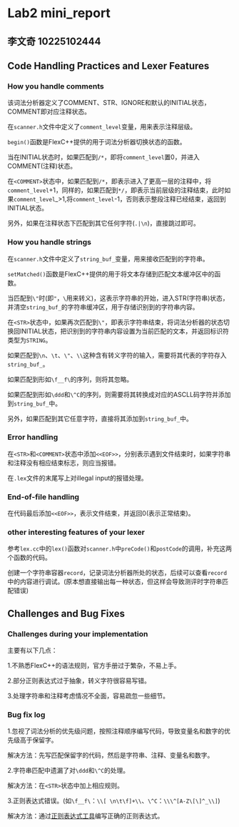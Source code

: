 # Lab2 mini_report
## 李文奇 10225102444
## Code Handling Practices and Lexer Features
### How you handle comments
该词法分析器定义了COMMENT、STR、IGNORE和默认的INITIAL状态，COMMENT即对应注释状态。

在`scanner.h`文件中定义了`comment_level`变量，用来表示注释层级。

`begin()`函数是FlexC++提供的用于词法分析器切换状态的函数。

当在INITIAL状态时，如果匹配到`/*`，即将`comment_level`置0，并进入COMMENT(注释)状态。

在`<COMMENT>`状态中，如果匹配到`/*`，即表示进入了更高一层的注释中，将`comment_level`+1，同样的，如果匹配到`*/`，即表示当前层级的注释结束，此时如果`comment_level`_>1,将`comment_level`-1，否则表示整段注释已经结束，返回到INITIAL状态。

另外，如果在注释状态下匹配到其它任何字符(`.|\n`)，直接跳过即可。
### How you handle strings
在`scanner.h`文件中定义了`string_buf_`变量，用来接收匹配到的字符串。

`setMatched()`函数是FlexC++提供的用于将文本存储到匹配文本缓冲区中的函数。

当匹配到`\"`时(即`"`，`\`用来转义)，这表示字符串的开始，进入STR(字符串)状态，并清空`string_buf_`的字符串缓冲区，用于存储识别到的字符串内容。

在`<STR>`状态中，如果再次匹配到`\"`，即表示字符串结束，将词法分析器的状态切换回INITIAL状态，把识别到的字符串内容设置为当前匹配的文本，并返回标识符类型为`STRING`。

如果匹配到`\n`、`\t`、`\"`、`\\`这种含有转义字符的输入，需要将其代表的字符存入`string_buf_`。

如果匹配到形如`\f__f\`的序列，则将其忽略。

如果匹配到形如`\ddd`和`\^C`的序列，则需要将其转换成对应的ASCLL码字符并添加到`string_buf_`中。

另外，如果匹配到其它任意字符，直接将其添加到`string_buf_`中。
### Error handling
在`<STR>`和`<COMMENT>`状态中添加`<<EOF>>`，分别表示遇到文件结束时，如果字符串和注释没有相应结束标志，则应当报错。

在`.lex`文件的末尾写上对illegal input的报错处理。
### End-of-file handling
在代码最后添加`<<EOF>>`，表示文件结束，并返回0(表示正常结束)。
### other interesting features of your lexer
参考`lex.cc`中的`lex()`函数对`scanner.h`中`preCode()`和`postCode`的调用，补充这两个函数的代码。

创建一个字符串容器`record`，记录词法分析器所处的状态，后续可以查看`record`中的内容进行调试。(原本想直接输出每一种状态，但这样会导致测评时字符串匹配错误)
## Challenges and Bug Fixes
### Challenges during your implementation
主要有以下几点：

1.不熟悉FlexC++的语法规则，官方手册过于繁杂，不易上手。

2.部分正则表达式过于抽象，转义字符很容易写错。

3.处理字符串和注释考虑情况不全面，容易疏忽一些细节。
### Bug fix log
1.忽视了词法分析的优先级问题，按照注释顺序编写代码，导致变量名和数字的优先级高于保留字。

解决方法：先写匹配保留字的代码，然后是字符串、注释、变量名和数字。

2.字符串匹配中遗漏了对`\ddd`和`\^C`的处理。

解决方法：在`<STR>`状态中加上相应规则。

3.正则表达式错误。(如`\f__f\`：`\\[ \n\t\f]+\\`、`\^C`：`\\\^[A-Z\[\]^_\\]`)

解决方法：通过[正则表达式工具](https://www.jyshare.com/front-end/854/)编写正确的正则表达式。